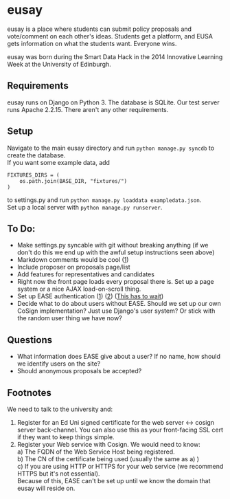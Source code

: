 eusay
=====
eusay is a place where students can submit policy proposals and vote/comment on each other's ideas. Students get a platform, and EUSA gets information on what the students want. Everyone wins.

eusay was born during the Smart Data Hack in the 2014 Innovative Learning Week at the University of Edinburgh.


Requirements
------------
eusay runs on Django on Python 3. The database is SQLite.
Our test server runs Apache 2.2.15.
There aren't any other requirements.


Setup
-----
Navigate to the main eusay directory and run `python manage.py syncdb` to create the database.  
If you want some example data, add
```
FIXTURES_DIRS = (
    os.path.join(BASE_DIR, "fixtures/")
)
```
to settings.py and run `python manage.py loaddata exampledata.json`.  
Set up a local server with `python manage.py runserver`.


To Do:
------
* Make settings.py syncable with git without breaking anything (if we don't do this we end up with the awful setup instructions seen above)
* Markdown comments would be cool ([1][django_markdown])
* Include proposer on proposals page/list
* Add features for representatives and candidates
* Right now the front page loads every proposal there is. Set up a page system or a nice AJAX load-on-scroll thing.
* Set up EASE authentication ([1][ease1]) ([2][ease2]) ([This has to wait](#footnote1))
* Decide what to do about users without EASE. Should we set up our own CoSign implementation? Just use Django's user system? Or stick with the random user thing we have now?


Questions
------------
* What information does EASE give about a user? If no name, how should we identify users on the site?
* Should anonymous proposals be accepted?


Footnotes
---------
<a name="footnote1"></a>
We need to talk to the university and:  
1) Register for an Ed Uni signed certificate for the web server <-> cosign server back-channel. You can also use this as your front-facing SSL cert if they want to keep things simple.  
2) Register your Web service with Cosign. We would need to know:  
a) The FQDN of the Web Service Host being registered.  
b) The CN of the certificate being used (usually the same as a) )  
c) If you are using HTTP or HTTPS for your web service (we recommend HTTPS but it's not essential).  
Because of this, EASE can't be set up until we know the domain that eusay will reside on.

[ease1]: https://www.wiki.ed.ac.uk/display/AuthService/Central+Authorisation+Service+-+Home
[ease2]: https://www.ease.ed.ac.uk/admindocs/
[django_markdown]: https://github.com/klen/django_markdown
